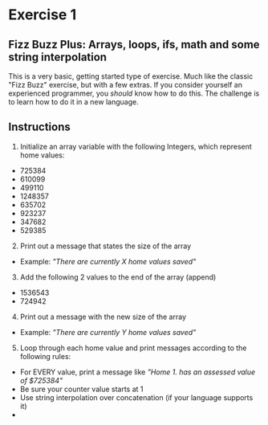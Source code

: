 # Exercise 1

## Fizz Buzz Plus: Arrays, loops, ifs, math and some string interpolation

This is a very basic, getting started type of exercise. Much like the classic "Fizz Buzz" exercise, but with a few extras.
If you consider yourself an experienced programmer, you _should_ know how to do this. The challenge is to learn how to do
it in a new language.

## Instructions

1. Initialize an array variable with the following Integers, which represent home values:
  - 725384
  - 610099
  - 499110
  - 1248357
  - 635702
  - 923237
  - 347682
  - 529385

2. Print out a message that states the size of the array
  - Example: _"There are currently X home values saved"_

3. Add the following 2 values to the end of the array (append)
  - 1536543
  - 724942

4. Print out a message with the new size of the array
  - Example: _"There are currently Y home values saved"_

5. Loop through each home value and print messages according to the following rules:
  - For EVERY value, print a message like _"Home 1. has an assessed value of $725384"_
  - Be sure your counter value starts at 1
  - Use string interpolation over concatenation (if your language supports it)
  -
